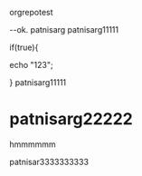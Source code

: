 orgrepotest

--ok. patnisarg
patnisarg11111

if(true){

echo "123";

}
patnisarg11111


patnisarg22222
===========
hmmmmmm

patnisar3333333333
